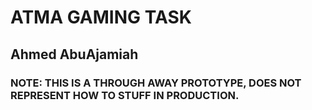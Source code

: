 # ATMA GAMING TASK

## Ahmed AbuAjamiah

### NOTE: THIS IS A THROUGH AWAY PROTOTYPE, DOES NOT REPRESENT HOW TO STUFF IN PRODUCTION.
